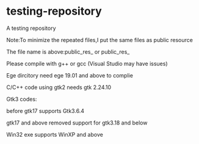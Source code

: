 # testing-repository
A testing repository

Note:To minimize the repeated files,I put the same files as public resource

The file name is above:public\_res<filename>\_<file extension> or public\_res<filename>\_<file extension>

Please compile with g++ or gcc
(Visual Studio may have issues)

Ege dircitory need ege 19.01 and above to complie

C/C++ code using gtk2 needs gtk 2.24.10

Gtk3 codes:

before gtk17 supports Gtk3.6.4

gtk17 and above removed support for gtk3.18 and below

Win32 exe supports WinXP and above 
